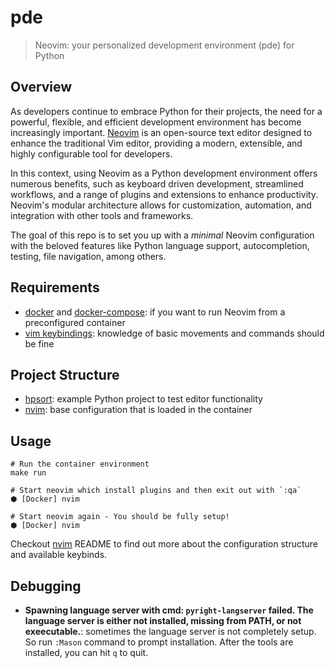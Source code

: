 # pde

> Neovim: your personalized development environment (pde) for Python

## Overview

As developers continue to embrace Python for their projects, the need for a powerful, flexible, and efficient development environment has become increasingly important. [Neovim](https://neovim.io/) is an open-source text editor designed to enhance the traditional Vim editor, providing a modern, extensible, and highly configurable tool for developers.

In this context, using Neovim as a Python development environment offers numerous benefits, such as keyboard driven development, streamlined workflows, and a range of plugins and extensions to enhance productivity. Neovim's modular architecture allows for customization, automation, and integration with other tools and frameworks.

The goal of this repo is to set you up with a _minimal_ Neovim configuration with the beloved features like Python language support, autocompletion, testing, file navigation, among others.

## Requirements

- [docker](https://docs.docker.com/get-docker/) and [docker-compose](https://docs.docker.com/compose/install/): if you want to run Neovim from a preconfigured container
- [vim keybindings](https://vim.rtorr.com/): knowledge of basic movements and commands should be fine

## Project Structure

- [hpsort](./hpsort): example Python project to test editor functionality
- [nvim](./nvim): base configuration that is loaded in the container

## Usage

```shell
# Run the container environment
make run

# Start neovim which install plugins and then exit out with `:qa`
⬢ [Docker] nvim

# Start neovim again - You should be fully setup!
⬢ [Docker] nvim
```

Checkout [nvim](./nvim) README to find out more about the configuration structure and available keybinds.

## Debugging

- **Spawning language server with cmd: `pyright-langserver` failed. The language server is either not installed, missing from PATH, or not exeecutable.**: sometimes the language server is not completely setup. So run `:Mason` command to prompt installation. After the tools are installed, you can hit `q` to quit.

